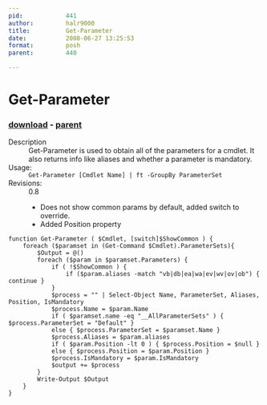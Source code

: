 ```yaml
---
pid:            441
author:         halr9000
title:          Get-Parameter
date:           2008-06-27 13:25:53
format:         posh
parent:         440

---
```


# Get-Parameter

### [download](Scripts\441.ps1) - [parent](Scripts\440.md)

<dl><dt>Description</dt>
<dd>Get-Parameter is used to obtain all of the parameters for a cmdlet.  It also returns info like aliases and whether a parameter is mandatory.</dd>
<dt>Usage:</dt>
<dd><code>Get-Parameter [Cmdlet Name] | ft -GroupBy ParameterSet</code></dd>
<dt>Revisions:</dt>
<dd>0.8
<ul>
<li>Does not show common params by default, added switch to override.</li>
<li>Added Position property</li>
</ul>
</dd>
</dl>

```posh
function Get-Parameter ( $Cmdlet, [switch]$ShowCommon ) {
	foreach ($paramset in (Get-Command $Cmdlet).ParameterSets){
		$Output = @()
		foreach ($param in $paramset.Parameters) {
			if ( !$ShowCommon ) {
				if ($param.aliases -match "vb|db|ea|wa|ev|wv|ov|ob") { continue }
			}
			$process = "" | Select-Object Name, ParameterSet, Aliases, Position, IsMandatory
			$process.Name = $param.Name
			if ( $paramset.name -eq "__AllParameterSets" ) { $process.ParameterSet = "Default" }
			else { $process.ParameterSet = $paramset.Name }
			$process.Aliases = $param.aliases
			if ( $param.Position -lt 0 ) { $process.Position = $null }
			else { $process.Position = $param.Position }
			$process.IsMandatory = $param.IsMandatory 
			$output += $process
		}
		Write-Output $Output
	}
}
```

